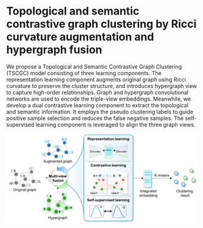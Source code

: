 # Topological and semantic contrastive graph clustering by Ricci curvature augmentation and hypergraph fusion

We propose a Topological and Semantic Contrastive Graph Clustering (TSCGC) model consisting of three learning components. The representation learning component augments original graph using Ricci curvature to preserve the cluster structure, and introduces hypergraph view to capture high-order relationships. Graph and hypergraph convolutional networks are used to encode the triple-view embeddings. Meanwhile, we develop a dual contrastive learning component to extract the topological and semantic information. It employs the pseudo clustering labels to guide positive sample selection and reduces the false negative samples. The self-supervised learning component is leveraged to align the three graph views.

![image](https://github.com/ZPGuiGroupWhu/TSCGC/blob/main/Graphical%20Abstract.png)
